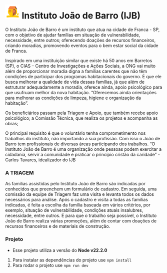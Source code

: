 # <img src="./public/logo-instituto.svg" alt="Book Store Logo" width="46"/> Instituto João de Barro (IJB)

O Instituto João de Barro é um instituto que atua na cidade de Franca - SP, com o objetivo de ajudar famílias em situação de vulnerabilidade, necessidade, entre outros; oferecendo doações de recursos financeiros, criando moradias, promovendo eventos para o bem estar social da cidade de Franca. 

Inspirado em uma instituição similar que existe há 50 anos em Barretos (SP), o CIAS – Centro de Investigações e Ações Sociais, a ONG vai muito além de proporcionar moradia digna a famílias carentes que não têm condições de participar dos programas habitacionais do governo. É que ele busca melhorar a qualidade de vida dessas famílias, já que além de estruturar adequadamente a moradia, oferece ainda, apoio psicológico para que usufruam melhor da nova habitação. “Oferecemos ainda orientações para melhorar as condições de limpeza, higiene e organização da habitação”.

Os beneficiários passam pela Triagem e Apoio, que também recebe apoio psicológico; a Comissão Técnica, que realiza os projetos e acompanha as obras;

O principal requisito é que o voluntário tenha comprometimento nos trabalhos do instituto, não importando a sua profissão. Com isso o João de Barro tem profissionais de diversas áreas participando dos trabalhos. “O Instituto João de Barro é uma organização onde pessoas podem exercitar a cidadania, servir a comunidade e praticar o princípio cristão da caridade” - Carlos Tavares, idealizador do IJB

### A TRIAGEM
As famílias assistidas pelo Instituto João de Barro são indicadas por conhecidos que preenchem um formulário de cadastro. Em seguida, uma comissão da equipe de Triagem faz uma visita e levanta todos os dados necessários para análise. Após o cadastro e visita a todas as famílias indicadas, é feita a escolha da família baseada em vários critérios, por exemplo, situação de vulnerabilidade, condições atuais insalubres, necessidade, entre outros. E para que o trabalho seja possível, o Instituto João de Barro realiza várias promoções, além de contar com doações de recursos financeiros e de materiais de construção. 

### Projeto
- Esse projeto utiliza a versão do **Node v22.2.0**
1. Para instalar as dependências do projeto use `npm install`
2. Para rodar o projeto use `npm run dev`  
